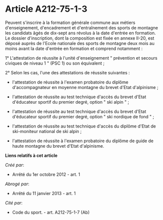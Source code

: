 # Article A212-75-1-3

Peuvent s'inscrire à la formation générale commune aux métiers d'enseignement, d'encadrement et d'entraînement des sports de
montagne les candidats âgés de dix-sept ans révolus à la date d'entrée en formation. Le dossier d'inscription, dont la
composition est fixée en annexe II-20, est déposé auprès de l'Ecole nationale des sports de montagne deux mois au moins avant
la date d'entrée en formation et comprend notamment : 

1° L'attestation de réussite à l'unité d'enseignement " prévention et secours civiques de niveau 1 " (PSC 1) ou son
équivalent ; 

2° Selon les cas, l'une des attestations de réussite suivantes : 

- l'attestation de réussite à l'examen probatoire du diplôme d'accompagnateur en moyenne montagne du brevet d'Etat
d'alpinisme ; 

- l'attestation de réussite au test technique d'accès du brevet d'Etat d'éducateur sportif du premier degré, option " ski
alpin " ; 

- l'attestation de réussite au test technique d'accès du brevet d'Etat d'éducateur sportif du premier degré, option " ski
nordique de fond " ; 

- l'attestation de réussite au test technique d'accès du diplôme d'Etat de ski-moniteur national de ski alpin ; 

- l'attestation de réussite à l'examen probatoire du diplôme de guide de haute montagne du brevet d'Etat d'alpinisme.

**Liens relatifs à cet article**

_Créé par_:

  - Arrêté du 1er octobre 2012 - art. 1

_Abrogé par_:

  - Arrêté du 11 janvier 2013 - art. 1

_Cité par_:

  - Code du sport. - art. A212-75-1-7 (Ab)
